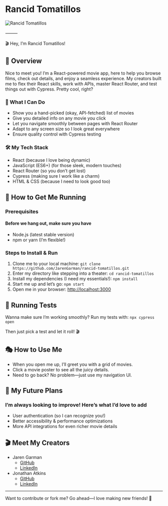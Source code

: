 # Rancid Tomatillos

![Rancid Tomatillos](https://media.giphy.com/media/pyHTKJ4G9WGQKd12cl/giphy.gif?cid=790b7611q9ee3143cowb8yau67dmgqj2n97l0742h9b675fz&ep=v1_gifs_search&rid=giphy.gif&ct=g)

⸻

🎬 Hey, I’m Rancid Tomatillos!

## 🍅 Overview

Nice to meet you! I’m a React-powered movie app, here to help you browse films, check out details, and enjoy a seamless experience. My creators built me to flex their React skills, work with APIs, master React Router, and test things out with Cypress. Pretty cool, right?

### 🎥 What I Can Do

- Show you a hand-picked (okay, API-fetched) list of movies
- Give you detailed info on any movie you click
- Let you navigate smoothly between pages with React Router
- Adapt to any screen size so I look great everywhere
- Ensure quality control with Cypress testing

### 🛠️ My Tech Stack

- React (because I love being dynamic)
- JavaScript (ES6+) (for those sleek, modern touches)
- React Router (so you don’t get lost)
- Cypress (making sure I work like a charm)
- HTML & CSS (because I need to look good too)

## 🚀 How to Get Me Running

### Prerequisites

#### Before we hang out, make sure you have

- Node.js (latest stable version)
- npm or yarn (I’m flexible!)

### Steps to Install & Run

1. Clone me to your local machine: `git clone https://github.com/JarenGarman/rancid-tomatillos.git`
2. Enter my directory like stepping into a theater: `cd rancid-tomatillos`
3. Install my dependencies (I need my essentials!): `npm install`
4. Start me up and let’s go: `npm start`
5. Open me in your browser: [http://localhost:3000](http://localhost:3000)

## 🧪 Running Tests

Wanna make sure I’m working smoothly? Run my tests with: `npx cypress open`

Then just pick a test and let it roll! 🎬

## 🎭 How to Use Me

- When you open me up, I’ll greet you with a grid of movies.
- Click a movie poster to see all the juicy details.
- Need to go back? No problem—just use my navigation UI.

## 🔮 My Future Plans

### I’m always looking to improve! Here’s what I’d love to add

- User authentication (so I can recognize you!)
- Better accessibility & performance optimizations
- More API integrations for even richer movie details

## 🎬 Meet My Creators

- Jaren Garman
  - [GitHub](https://github.com/JarenGarman)
  - [LinkedIn](https://www.linkedin.com/in/jarengarman/)
- Jonathan Atkins
  - [GitHub](https://github.com/Jonathan-Atkins)
  - [LinkedIn](https://www.linkedin.com/in/jonathanjatkins/)

---

Want to contribute or fork me? Go ahead—I love making new friends! 🍿
